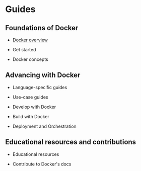 # Guides

## Foundations of Docker

- [Docker overview](docker-overview.md)

- Get started

- Docker concepts

## Advancing with Docker

- Language-specific guides

- Use-case guides

- Develop with Docker

- Build with Docker

- Deployment and Orchestration

## Educational resources and contributions

- Educational resources

- Contribute to Docker's docs
